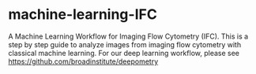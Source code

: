 # machine-learning-IFC
A Machine Learning Workflow for Imaging Flow Cytometry (IFC).
This is a step by step guide to analyze images from imaging flow cytometry with classical machine learning.
For our deep learning workflow, please see https://github.com/broadinstitute/deepometry

##
